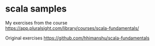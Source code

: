 # scala samples
My exercises from the course https://app.pluralsight.com/library/courses/scala-fundamentals/

Original exercises
https://github.com/hhimanshu/scala-fundamentals
